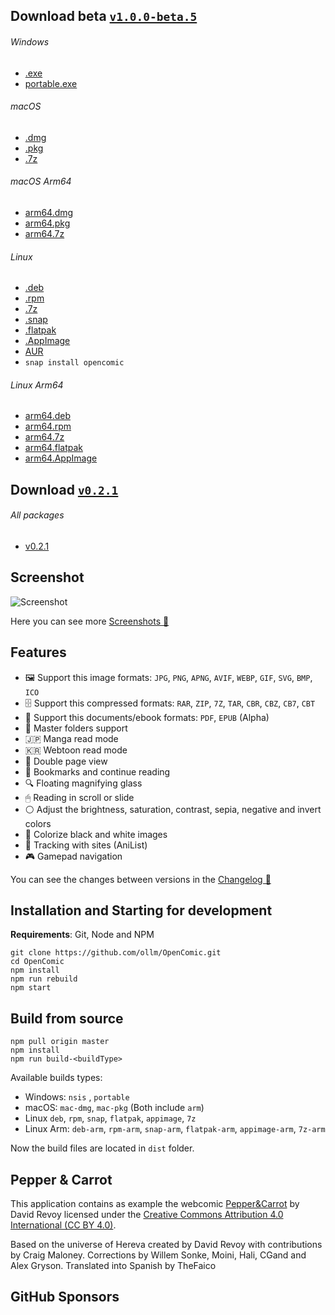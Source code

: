 ## Download beta [`v1.0.0-beta.5`](https://github.com/ollm/OpenComic/releases/tag/v1.0.0-beta.5)

###### Windows
- [.exe](https://github.com/ollm/OpenComic/releases/download/v1.0.0-beta.5/OpenComic.Setup.1.0.0-beta.5.exe)
- [portable.exe](https://github.com/ollm/OpenComic/releases/download/v1.0.0-beta.5/OpenComic.Portable.1.0.0-beta.5.exe)
###### macOS
- [.dmg](https://github.com/ollm/OpenComic/releases/download/v1.0.0-beta.5/OpenComic-1.0.0-beta.5.dmg)
- [.pkg](https://github.com/ollm/OpenComic/releases/download/v1.0.0-beta.5/OpenComic-1.0.0-beta.5.pkg)
- [.7z](https://github.com/ollm/OpenComic/releases/download/v1.0.0-beta.5/OpenComic-1.0.0-beta.5-mac.7z)
###### macOS Arm64
- [arm64.dmg](https://github.com/ollm/OpenComic/releases/download/v1.0.0-beta.5/OpenComic-1.0.0-beta.5-arm64.dmg)
- [arm64.pkg](https://github.com/ollm/OpenComic/releases/download/v1.0.0-beta.5/OpenComic-1.0.0-beta.5-arm64.pkg)
- [arm64.7z](https://github.com/ollm/OpenComic/releases/download/v1.0.0-beta.5/OpenComic-1.0.0-beta.5-arm64-mac.7z)
###### Linux
- [.deb](https://github.com/ollm/OpenComic/releases/download/v1.0.0-beta.5/opencomic_1.0.0-beta.5_amd64.deb)
- [.rpm](https://github.com/ollm/OpenComic/releases/download/v1.0.0-beta.5/opencomic-1.0.0-beta.5.x86_64.rpm)
- [.7z](https://github.com/ollm/OpenComic/releases/download/v1.0.0-beta.5/opencomic-1.0.0-beta.5.7z)
- [.snap](https://github.com/ollm/OpenComic/releases/download/v1.0.0-beta.5/opencomic_1.0.0-beta.5_amd64.snap)
- [.flatpak](https://github.com/ollm/OpenComic/releases/download/v1.0.0-beta.5/OpenComic-1.0.0-beta.5-x86_64.flatpak)
- [.AppImage](https://github.com/ollm/OpenComic/releases/download/v1.0.0-beta.5/OpenComic-1.0.0-beta.5.AppImage)
- [AUR](https://aur.archlinux.org/packages/opencomic-bin/)
- `snap install opencomic`
###### Linux Arm64
- [arm64.deb](https://github.com/ollm/OpenComic/releases/download/v1.0.0-beta.5/opencomic_1.0.0-beta.5_arm64.deb)
- [arm64.rpm](https://github.com/ollm/OpenComic/releases/download/v1.0.0-beta.5/opencomic-1.0.0-beta.5.aarch64.rpm)
- [arm64.7z](https://github.com/ollm/OpenComic/releases/download/v1.0.0-beta.5/opencomic-1.0.0-beta.5-arm64.7z)
- [arm64.flatpak](https://github.com/ollm/OpenComic/releases/download/v1.0.0-beta.5/OpenComic-1.0.0-beta.5-aarch64.flatpak)
- [arm64.AppImage](https://github.com/ollm/OpenComic/releases/download/v1.0.0-beta.5/OpenComic-1.0.0-beta.5-arm64.AppImage)

## Download [`v0.2.1`](https://github.com/ollm/OpenComic/releases/tag/v0.2.1)

###### All packages
- [v0.2.1](https://github.com/ollm/OpenComic/releases/tag/v0.2.1)

## Screenshot

![Screenshot](https://raw.githubusercontent.com/ollm/OpenComic/master/images/screenshots/main.png "Screenshot")

Here you can see more [Screenshots 📸](https://github.com/ollm/OpenComic/blob/master/SCREENSHOTS.MD)

## Features

- 🖼 Support this image formats: `JPG`, `PNG`, `APNG`, `AVIF`, `WEBP`, `GIF`, `SVG`, `BMP`, `ICO`
- 🗄 Support this compressed formats: `RAR`, `ZIP`, `7Z`, `TAR`, `CBR`, `CBZ`, `CB7`, `CBT`
- 📄 Support this documents/ebook formats: `PDF`, `EPUB` (Alpha)
- 📁 Master folders support
- 🇯🇵 Manga read mode
- 🇰🇷 Webtoon read mode
- 📖 Double page view
- 🔖 Bookmarks and continue reading
- 🔍 Floating magnifying glass
- 🖱 Reading in scroll or slide
- ⚪ Adjust the brightness, saturation, contrast, sepia, negative and invert colors
- 🎨 Colorize black and white images
- 🔄 Tracking with sites (AniList)
- 🎮 Gamepad navigation

You can see the changes between versions in the [Changelog 📝](https://github.com/ollm/OpenComic/blob/master/CHANGELOG.md)

## Installation and Starting for development
__Requirements__: Git, Node and NPM

```shell
git clone https://github.com/ollm/OpenComic.git
cd OpenComic
npm install
npm run rebuild
npm start
```

## Build from source

```shell
npm pull origin master
npm install
npm run build-<buildType>
```

Available builds types:

- Windows: `nsis` , `portable`
- macOS: `mac-dmg`, `mac-pkg` (Both include `arm`)
- Linux `deb`, `rpm`, `snap`, `flatpak`, `appimage`, `7z`
- Linux Arm: `deb-arm`, `rpm-arm`, `snap-arm`, `flatpak-arm`, `appimage-arm`, `7z-arm`

Now the build files are located in `dist` folder.

## Pepper & Carrot

This application contains as example the webcomic [Pepper&Carrot](https://www.peppercarrot.com) by David Revoy
licensed under the [Creative Commons Attribution 4.0 International (CC BY 4.0)](https://creativecommons.org/licenses/by/4.0/).

Based on the universe of Hereva created by David Revoy with contributions by Craig Maloney.
Corrections by Willem Sonke, Moini, Hali, CGand and Alex Gryson.
Translated into Spanish by TheFaico

## GitHub Sponsors

<!-- sponsors --><!-- sponsors -->